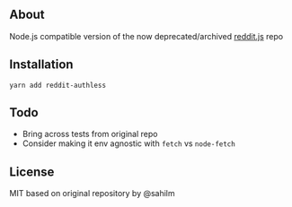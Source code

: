 ## About
Node.js compatible version of the now deprecated/archived [reddit.js](https://github.com/sahilm/reddit.js) repo

## Installation
`yarn add reddit-authless`

## Todo
- Bring across tests from original repo
- Consider making it env agnostic with `fetch` vs `node-fetch`

## License
MIT based on original repository by @sahilm